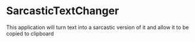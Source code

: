 # SarcasticTextChanger
This application will turn text into a sarcastic version of it and allow it to be copied to clipboard
